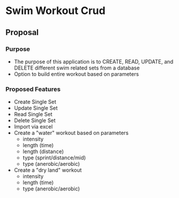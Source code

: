 # Swim Workout Crud

## Proposal

### Purpose

- The purpose of this application is to CREATE, READ, UPDATE, and DELETE different swim related sets from a database
- Option to build entire workout based on parameters

### Proposed Features

- Create Single Set
- Update Single Set
- Read Single Set
- Delete Single Set
- Import via excel
- Create a "water" workout based on parameters
  - intensity
  - length (time)
  - length (distance)
  - type (sprint/distance/mid)
  - type (anerobic/aerobic)
- Create a "dry land" workout
  - intensity
  - length (time)
  - type (anerobic/aerobic)
